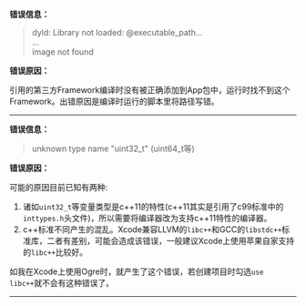**错误信息：**
> dyld: Library not loaded: @executable_path...  
> ...  
> image not found

**错误原因：**

引用的第三方Framework编译时没有被正确添加到App包中，运行时找不到这个Framework。出错原因是编译时运行的脚本里将路径写错。

---

**错误信息：**

> unknown type name "uint32_t" (uint64_t等)

**错误原因：** 

可能的原因目前已知有两种:

1. 诸如`uint32_t`等变量类型是c++11的特性(c++11其实是引用了c99标准中的`inttypes.h`头文件)，所以需要将编译器改为支持c++11特性的编译器。
2. c++标准不同产生的混乱。Xcode兼容LLVM的`libc++`和GCC的`libstdc++`标准库，二者有差别，可能会造成该错误，一般建议Xcode上使用苹果自家支持的`libc++`比较好。

如我在Xcode上使用Ogre时，就产生了这个错误，若创建项目时勾选`use libc++`就不会有这种错误了。

---
